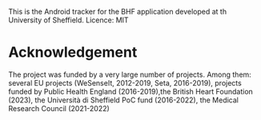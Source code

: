 This is the Android tracker for the BHF application developed at th University of Sheffield. 
Licence: MIT


# Acknowledgement 
The project was funded by a very large number of projects. Among them: several EU projects (WeSenseIt, 2012-2019, Seta, 2016-2019), projects funded by Public Health England (2016-2019),the  British Heart Foundation (2023), the Università di Sheffield PoC fund  (2016-2022), the Medical Research Council (2021-2022)
